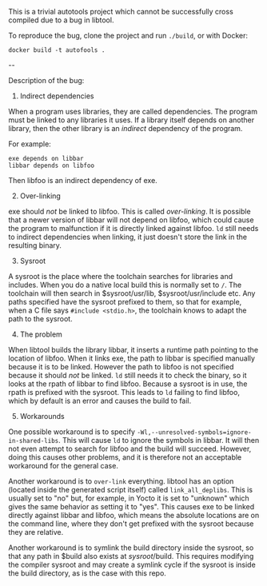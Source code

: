 This is a trivial autotools project which cannot be successfully
cross compiled due to a bug in libtool.

To reproduce the bug, clone the project and run `./build`, or
with Docker:

    docker build -t autofools .

--

Description of the bug:

1. Indirect dependencies

When a program uses libraries, they are called dependencies. The program must be linked to any libraries it uses.
If a library itself depends on another library, then the other library is an *indirect* dependency of the program.

For example:

    exe depends on libbar
    libbar depends on libfoo

Then libfoo is an indirect dependency of exe.

2. Over-linking

exe should *not* be linked to libfoo. This is called *over-linking*. It is possible that a newer version of libbar
will not depend on libfoo, which could cause the program to malfunction if it is directly linked against libfoo. `ld`
still needs to indirect dependencies when linking, it just doesn't store the link in the resulting binary.

3. Sysroot

A sysroot is the place where the toolchain searches for libraries and includes. When you do a native local build
this is normally set to `/`. The toolchain will then search in $sysroot/usr/lib, $sysroot/usr/include etc. Any
paths specified have the sysroot prefixed to them, so that for example, when a C file says `#include <stdio.h>`, the 
toolchain knows to adapt the path to the sysroot.

4. The problem

When libtool builds the library libbar, it inserts a runtime path pointing to the location of libfoo. When it links
exe, the path to libbar is specified manually because it is to be linked. However the path to libfoo is not specified
because it should *not* be linked. `ld` still needs it to check the binary, so it looks at the rpath of libbar to
find libfoo. Because a sysroot is in use, the rpath is prefixed with the sysroot. This leads to `ld` failing to find
libfoo, which by default is an error and causes the build to fail.

5. Workarounds

One possible workaround is to specify `-Wl,--unresolved-symbols=ignore-in-shared-libs`. This will cause `ld` to ignore
the symbols in libbar. It will then not even attempt to search for libfoo and the build will succeed. However, doing
this causes other problems, and it is therefore not an acceptable workaround for the general case.

Another workaround is to `over-link` everything. libtool has an option (located inside the generated script itself)
called `link_all_deplibs`. This is usually set to "no" but, for example, in Yocto it is set to "unknown" which gives
the same behavior as setting it to "yes". This causes exe to be linked directly against libbar and libfoo, which means
the absolute locations are on the command line, where they don't get prefixed with the sysroot because they are relative.

Another workaround is to symlink the build directory inside the sysroot, so that any path in $build also exists at
$sysroot/$build. This requires modifying the compiler sysroot and may create a symlink cycle if the sysroot is
inside the build directory, as is the case with this repo.


